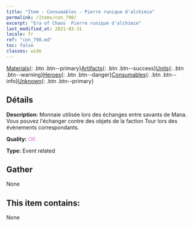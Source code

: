 ```yaml
---
title: "Item - Consumables - Pierre runique d'alchimie"
permalink: /Items/con_798/
excerpt: "Era of Chaos  Pierre runique d'alchimie"
last_modified_at: 2021-03-31
locale: fr
ref: "con_798.md"
toc: false
classes: wide
---
```

 [Materials](/fr/Items/){: .btn .btn--primary}[Artifacts](/fr/Items/Artifacts/){: .btn .btn--success}[Units](/fr/Items/Units/){: .btn .btn--warning}[Heroes](/fr/Items/Heroes/){: .btn .btn--danger}[Consumables](/fr/Items/Consumables/){: .btn .btn--info}[Unknown](/fr/Items/Unknown/){: .btn .btn--primary}

## Détails
 **Description:** Monnaie utilisée lors des échanges entre savants de Mana. Vous pouvez l'échanger contre des objets de la faction Tour lors des évènements correspondants.

 **Quality:** <span style="color: #DA70D6">OK</span>

 **Type:** Event related

## Gather

  None

## This item contains:

  None

